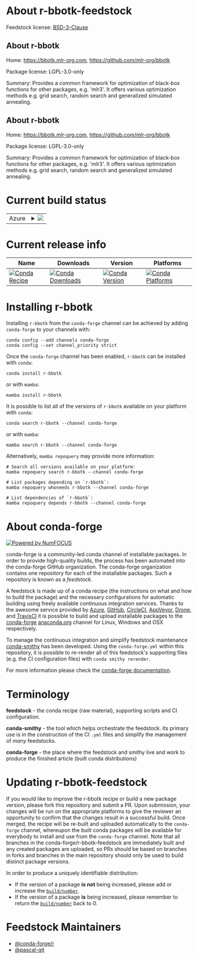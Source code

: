 About r-bbotk-feedstock
=======================

Feedstock license: [BSD-3-Clause](https://github.com/conda-forge/r-bbotk-feedstock/blob/main/LICENSE.txt)


About r-bbotk
-------------

Home: https://bbotk.mlr-org.com, https://github.com/mlr-org/bbotk

Package license: LGPL-3.0-only

Summary: Provides a common framework for optimization of black-box functions for other packages, e.g. 'mlr3'. It offers various optimization methods e.g.  grid search, random search and generalized simulated annealing.

About r-bbotk
-------------

Home: https://bbotk.mlr-org.com, https://github.com/mlr-org/bbotk

Package license: LGPL-3.0-only

Summary: Provides a common framework for optimization of black-box functions for other packages, e.g. 'mlr3'. It offers various optimization methods e.g.  grid search, random search and generalized simulated annealing.

Current build status
====================


<table>
    
  <tr>
    <td>Azure</td>
    <td>
      <details>
        <summary>
          <a href="https://dev.azure.com/conda-forge/feedstock-builds/_build/latest?definitionId=11725&branchName=main">
            <img src="https://dev.azure.com/conda-forge/feedstock-builds/_apis/build/status/r-bbotk-feedstock?branchName=main">
          </a>
        </summary>
        <table>
          <thead><tr><th>Variant</th><th>Status</th></tr></thead>
          <tbody><tr>
              <td>linux_64_r_base4.3</td>
              <td>
                <a href="https://dev.azure.com/conda-forge/feedstock-builds/_build/latest?definitionId=11725&branchName=main">
                  <img src="https://dev.azure.com/conda-forge/feedstock-builds/_apis/build/status/r-bbotk-feedstock?branchName=main&jobName=linux&configuration=linux%20linux_64_r_base4.3" alt="variant">
                </a>
              </td>
            </tr><tr>
              <td>linux_64_r_base4.4</td>
              <td>
                <a href="https://dev.azure.com/conda-forge/feedstock-builds/_build/latest?definitionId=11725&branchName=main">
                  <img src="https://dev.azure.com/conda-forge/feedstock-builds/_apis/build/status/r-bbotk-feedstock?branchName=main&jobName=linux&configuration=linux%20linux_64_r_base4.4" alt="variant">
                </a>
              </td>
            </tr><tr>
              <td>osx_64_r_base4.3</td>
              <td>
                <a href="https://dev.azure.com/conda-forge/feedstock-builds/_build/latest?definitionId=11725&branchName=main">
                  <img src="https://dev.azure.com/conda-forge/feedstock-builds/_apis/build/status/r-bbotk-feedstock?branchName=main&jobName=osx&configuration=osx%20osx_64_r_base4.3" alt="variant">
                </a>
              </td>
            </tr><tr>
              <td>osx_64_r_base4.4</td>
              <td>
                <a href="https://dev.azure.com/conda-forge/feedstock-builds/_build/latest?definitionId=11725&branchName=main">
                  <img src="https://dev.azure.com/conda-forge/feedstock-builds/_apis/build/status/r-bbotk-feedstock?branchName=main&jobName=osx&configuration=osx%20osx_64_r_base4.4" alt="variant">
                </a>
              </td>
            </tr><tr>
              <td>win_64_r_base4.3</td>
              <td>
                <a href="https://dev.azure.com/conda-forge/feedstock-builds/_build/latest?definitionId=11725&branchName=main">
                  <img src="https://dev.azure.com/conda-forge/feedstock-builds/_apis/build/status/r-bbotk-feedstock?branchName=main&jobName=win&configuration=win%20win_64_r_base4.3" alt="variant">
                </a>
              </td>
            </tr><tr>
              <td>win_64_r_base4.4</td>
              <td>
                <a href="https://dev.azure.com/conda-forge/feedstock-builds/_build/latest?definitionId=11725&branchName=main">
                  <img src="https://dev.azure.com/conda-forge/feedstock-builds/_apis/build/status/r-bbotk-feedstock?branchName=main&jobName=win&configuration=win%20win_64_r_base4.4" alt="variant">
                </a>
              </td>
            </tr>
          </tbody>
        </table>
      </details>
    </td>
  </tr>
</table>

Current release info
====================

| Name | Downloads | Version | Platforms |
| --- | --- | --- | --- |
| [![Conda Recipe](https://img.shields.io/badge/recipe-r--bbotk-green.svg)](https://anaconda.org/conda-forge/r-bbotk) | [![Conda Downloads](https://img.shields.io/conda/dn/conda-forge/r-bbotk.svg)](https://anaconda.org/conda-forge/r-bbotk) | [![Conda Version](https://img.shields.io/conda/vn/conda-forge/r-bbotk.svg)](https://anaconda.org/conda-forge/r-bbotk) | [![Conda Platforms](https://img.shields.io/conda/pn/conda-forge/r-bbotk.svg)](https://anaconda.org/conda-forge/r-bbotk) |

Installing r-bbotk
==================

Installing `r-bbotk` from the `conda-forge` channel can be achieved by adding `conda-forge` to your channels with:

```
conda config --add channels conda-forge
conda config --set channel_priority strict
```

Once the `conda-forge` channel has been enabled, `r-bbotk` can be installed with `conda`:

```
conda install r-bbotk
```

or with `mamba`:

```
mamba install r-bbotk
```

It is possible to list all of the versions of `r-bbotk` available on your platform with `conda`:

```
conda search r-bbotk --channel conda-forge
```

or with `mamba`:

```
mamba search r-bbotk --channel conda-forge
```

Alternatively, `mamba repoquery` may provide more information:

```
# Search all versions available on your platform:
mamba repoquery search r-bbotk --channel conda-forge

# List packages depending on `r-bbotk`:
mamba repoquery whoneeds r-bbotk --channel conda-forge

# List dependencies of `r-bbotk`:
mamba repoquery depends r-bbotk --channel conda-forge
```


About conda-forge
=================

[![Powered by
NumFOCUS](https://img.shields.io/badge/powered%20by-NumFOCUS-orange.svg?style=flat&colorA=E1523D&colorB=007D8A)](https://numfocus.org)

conda-forge is a community-led conda channel of installable packages.
In order to provide high-quality builds, the process has been automated into the
conda-forge GitHub organization. The conda-forge organization contains one repository
for each of the installable packages. Such a repository is known as a *feedstock*.

A feedstock is made up of a conda recipe (the instructions on what and how to build
the package) and the necessary configurations for automatic building using freely
available continuous integration services. Thanks to the awesome service provided by
[Azure](https://azure.microsoft.com/en-us/services/devops/), [GitHub](https://github.com/),
[CircleCI](https://circleci.com/), [AppVeyor](https://www.appveyor.com/),
[Drone](https://cloud.drone.io/welcome), and [TravisCI](https://travis-ci.com/)
it is possible to build and upload installable packages to the
[conda-forge](https://anaconda.org/conda-forge) [anaconda.org](https://anaconda.org/)
channel for Linux, Windows and OSX respectively.

To manage the continuous integration and simplify feedstock maintenance
[conda-smithy](https://github.com/conda-forge/conda-smithy) has been developed.
Using the ``conda-forge.yml`` within this repository, it is possible to re-render all of
this feedstock's supporting files (e.g. the CI configuration files) with ``conda smithy rerender``.

For more information please check the [conda-forge documentation](https://conda-forge.org/docs/).

Terminology
===========

**feedstock** - the conda recipe (raw material), supporting scripts and CI configuration.

**conda-smithy** - the tool which helps orchestrate the feedstock.
                   Its primary use is in the construction of the CI ``.yml`` files
                   and simplify the management of *many* feedstocks.

**conda-forge** - the place where the feedstock and smithy live and work to
                  produce the finished article (built conda distributions)


Updating r-bbotk-feedstock
==========================

If you would like to improve the r-bbotk recipe or build a new
package version, please fork this repository and submit a PR. Upon submission,
your changes will be run on the appropriate platforms to give the reviewer an
opportunity to confirm that the changes result in a successful build. Once
merged, the recipe will be re-built and uploaded automatically to the
`conda-forge` channel, whereupon the built conda packages will be available for
everybody to install and use from the `conda-forge` channel.
Note that all branches in the conda-forge/r-bbotk-feedstock are
immediately built and any created packages are uploaded, so PRs should be based
on branches in forks and branches in the main repository should only be used to
build distinct package versions.

In order to produce a uniquely identifiable distribution:
 * If the version of a package **is not** being increased, please add or increase
   the [``build/number``](https://docs.conda.io/projects/conda-build/en/latest/resources/define-metadata.html#build-number-and-string).
 * If the version of a package **is** being increased, please remember to return
   the [``build/number``](https://docs.conda.io/projects/conda-build/en/latest/resources/define-metadata.html#build-number-and-string)
   back to 0.

Feedstock Maintainers
=====================

* [@conda-forge/r](https://github.com/conda-forge/r/)
* [@pascal-git](https://github.com/pascal-git/)

